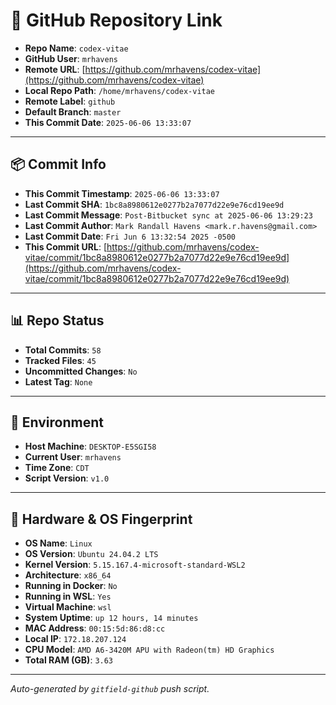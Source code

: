 # 🔗 GitHub Repository Link

- **Repo Name**: `codex-vitae`
- **GitHub User**: `mrhavens`
- **Remote URL**: [https://github.com/mrhavens/codex-vitae](https://github.com/mrhavens/codex-vitae)
- **Local Repo Path**: `/home/mrhavens/codex-vitae`
- **Remote Label**: `github`
- **Default Branch**: `master`
- **This Commit Date**: `2025-06-06 13:33:07`

---

## 📦 Commit Info

- **This Commit Timestamp**: `2025-06-06 13:33:07`
- **Last Commit SHA**: `1bc8a8980612e0277b2a7077d22e9e76cd19ee9d`
- **Last Commit Message**: `Post-Bitbucket sync at 2025-06-06 13:29:23`
- **Last Commit Author**: `Mark Randall Havens <mark.r.havens@gmail.com>`
- **Last Commit Date**: `Fri Jun 6 13:32:54 2025 -0500`
- **This Commit URL**: [https://github.com/mrhavens/codex-vitae/commit/1bc8a8980612e0277b2a7077d22e9e76cd19ee9d](https://github.com/mrhavens/codex-vitae/commit/1bc8a8980612e0277b2a7077d22e9e76cd19ee9d)

---

## 📊 Repo Status

- **Total Commits**: `58`
- **Tracked Files**: `45`
- **Uncommitted Changes**: `No`
- **Latest Tag**: `None`

---

## 🧭 Environment

- **Host Machine**: `DESKTOP-E5SGI58`
- **Current User**: `mrhavens`
- **Time Zone**: `CDT`
- **Script Version**: `v1.0`

---

## 🧬 Hardware & OS Fingerprint

- **OS Name**: `Linux`
- **OS Version**: `Ubuntu 24.04.2 LTS`
- **Kernel Version**: `5.15.167.4-microsoft-standard-WSL2`
- **Architecture**: `x86_64`
- **Running in Docker**: `No`
- **Running in WSL**: `Yes`
- **Virtual Machine**: `wsl`
- **System Uptime**: `up 12 hours, 14 minutes`
- **MAC Address**: `00:15:5d:86:d8:cc`
- **Local IP**: `172.18.207.124`
- **CPU Model**: `AMD A6-3420M APU with Radeon(tm) HD Graphics`
- **Total RAM (GB)**: `3.63`

---

_Auto-generated by `gitfield-github` push script._
